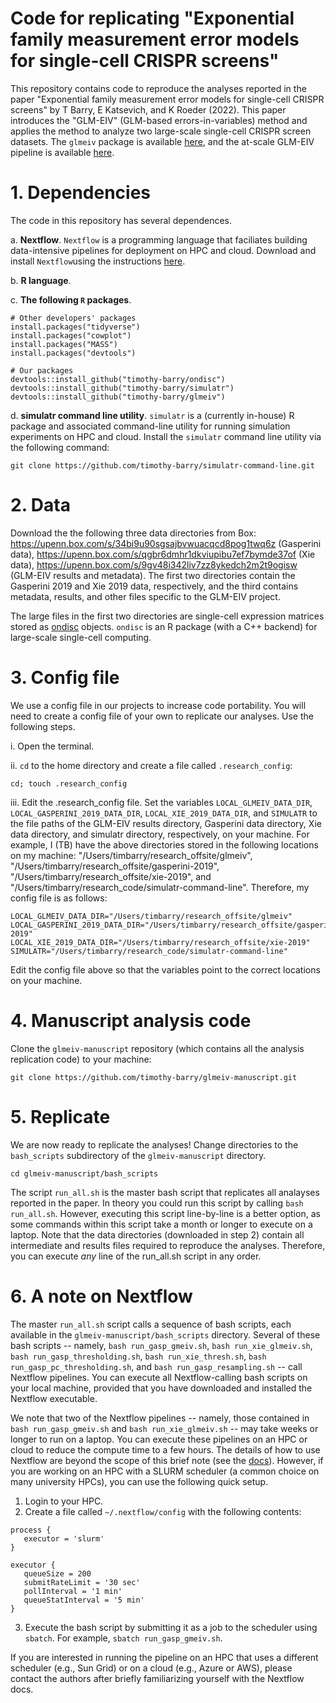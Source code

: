 # Code for replicating "Exponential family measurement error models for single-cell CRISPR screens"

This repository contains code to reproduce the analyses reported in the paper "Exponential family measurement error models for single-cell CRISPR screens" by T Barry, E Katsevich, and K Roeder (2022). This paper introduces the "GLM-EIV" (GLM-based errors-in-variables) method and applies the method to analyze two large-scale single-cell CRISPR screen datasets. The `glmeiv` package is available [here](https://github.com/timothy-barry/glmeiv), and the at-scale GLM-EIV pipeline is available [here](https://github.com/timothy-barry/glmeiv-pipeline).

# 1. Dependencies

The code in this repository has several dependences.

a. **Nextflow**. `Nextflow` is a programming language that faciliates building data-intensive pipelines for deployment on HPC and cloud. Download and install `Nextflow`using the instructions [here](https://github.com/timothy-barry/glmeiv).

b. **R language**.

c. **The following `R` packages**.
```
# Other developers' packages
install.packages("tidyverse")
install.packages("cowplot")
install.packages("MASS")
install.packages("devtools")

# Our packages
devtools::install_github("timothy-barry/ondisc")
devtools::install_github("timothy-barry/simulatr")
devtools::install_github("timothy-barry/glmeiv")
```

d. **simulatr command line utility**. `simulatr` is a (currently in-house) R package and associated command-line utility for running simulation experiments on HPC and cloud. Install the `simulatr` command line utility via the following command:
```
git clone https://github.com/timothy-barry/simulatr-command-line.git
```

# 2. Data

Download the the following three data directories from Box: https://upenn.box.com/s/34bi9u90sgsajbvwuacqcd8pog1twq6z (Gasperini data), https://upenn.box.com/s/qgbr6dmhr1dkviupibu7ef7bymde37of (Xie data), https://upenn.box.com/s/9gv48i342liv7zz8ykedch2m2t9ogisw (GLM-EIV results and metadata). The first two directories contain the Gasperini 2019 and Xie 2019 data, respectively, and the third contains metadata, results, and other files specific to the GLM-EIV project.

The large files in the first two directories are single-cell expression matrices stored as [ondisc](https://github.com/timothy-barry/ondisc) objects. `ondisc` is an R package (with a C++ backend) for large-scale single-cell computing.

# 3. Config file

We use a config file in our projects to increase code portability. You will need to create a config file of your own to replicate our analyses. Use the following steps.

i. Open the terminal.

ii. `cd` to the home directory and create a file called `.research_config`:
```
cd; touch .research_config
```
iii. Edit the .research_config file. Set the variables `LOCAL_GLMEIV_DATA_DIR`, `LOCAL_GASPERINI_2019_DATA_DIR`, `LOCAL_XIE_2019_DATA_DIR`, and `SIMULATR` to the file paths of the GLM-EIV results directory, Gasperini data directory, Xie data directory, and simulatr directory, respectively, on your machine. For example, I (TB) have the above directories stored in the following locations on my machine: "/Users/timbarry/research_offsite/glmeiv", "/Users/timbarry/research_offsite/gasperini-2019", "/Users/timbarry/research_offsite/xie-2019", and "/Users/timbarry/research_code/simulatr-command-line". Therefore, my config file is as follows:  

```
LOCAL_GLMEIV_DATA_DIR="/Users/timbarry/research_offsite/glmeiv"
LOCAL_GASPERINI_2019_DATA_DIR="/Users/timbarry/research_offsite/gasperini-2019"
LOCAL_XIE_2019_DATA_DIR="/Users/timbarry/research_offsite/xie-2019"
SIMULATR="/Users/timbarry/research_code/simulatr-command-line"
```

Edit the config file above so that the variables point to the correct locations on your machine.

# 4. Manuscript analysis code
Clone the `glmeiv-manuscript` repository (which contains all the analysis replication code) to your machine:
```
git clone https://github.com/timothy-barry/glmeiv-manuscript.git
```
# 5. Replicate

We are now ready to replicate the analyses! Change directories to the `bash_scripts` subdirectory of the `glmeiv-manuscript` directory.
```
cd glmeiv-manuscript/bash_scripts
```
The script `run_all.sh` is the master bash script that replicates all analayses reported in the paper. In theory you could run this script by calling `bash run_all.sh`. However, executing this script line-by-line is a better option, as some commands within this script take a month or longer to execute on a laptop. Note that the data directories (downloaded in step 2) contain all intermediate and results files required to reproduce the analyses. Therefore, you can execute _any_ line of the run_all.sh script in any order.

# 6. A note on Nextflow
The master `run_all.sh` script calls a sequence of bash scripts, each available in the `glmeiv-manuscript/bash_scripts` directory. Several of these bash scripts -- namely, `bash run_gasp_gmeiv.sh`, `bash run_xie_glmeiv.sh`, `bash run_gasp_thresholding.sh`, `bash run_xie_thresh.sh`, `bash run_gasp_pc_thresholding.sh`, and `bash run_gasp_resampling.sh` -- call Nextflow pipelines. You can execute all Nextflow-calling bash scripts on your local machine, provided that you have downloaded and installed the Nextflow executable.

We note that two of the Nextflow pipelines -- namely, those contained in `bash run_gasp_gmeiv.sh` and `bash run_xie_glmeiv.sh` -- may take weeks or longer to run on a laptop. You can execute these pipelines on an HPC or cloud to reduce the compute time to a few hours. The details of how to use Nextflow are beyond the scope of this brief note (see the [docs](https://www.nextflow.io/docs/latest/index.html)). However, if you are working on an HPC with a SLURM scheduler (a common choice on many university HPCs), you can use the following quick setup.

1. Login to your HPC.
2. Create a file called `~/.nextflow/config` with the following contents:

```
process {
   executor = 'slurm'
}

executor {
   queueSize = 200
   submitRateLimit = '30 sec'
   pollInterval = '1 min'
   queueStatInterval = '5 min'
}
```
3. Execute the bash script by submitting it as a job to the scheduler using `sbatch`. For example, `sbatch run_gasp_gmeiv.sh`.

If you are interested in running the pipeline on an HPC that uses a different scheduler (e.g., Sun Grid) or on a cloud (e.g., Azure or AWS), please contact the authors after briefly familiarizing yourself with the Nextflow docs.
